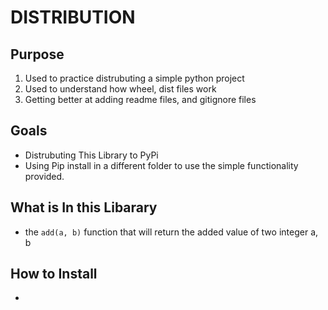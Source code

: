 # DISTRIBUTION

## Purpose
1. Used to practice distrubuting a simple python project
1. Used to understand how wheel, dist files work
1. Getting better at adding readme files, and gitignore files

## Goals
- Distrubuting This Library to PyPi
- Using Pip install in a different folder to use the simple functionality provided.

## What is In this Libarary
- the ```add(a, b)``` function that will return the added value of two integer a, b

## How to Install
-